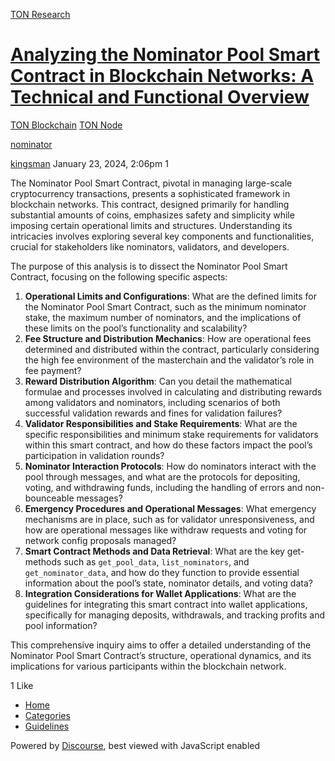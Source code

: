 [TON Research](/)

# [Analyzing the Nominator Pool Smart Contract in Blockchain Networks: A Technical and Functional Overview](/t/analyzing-the-nominator-pool-smart-contract-in-blockchain-networks-a-technical-and-functional-overview/51)

[TON Blockchain](/c/ton-blockchain/build-node/21)  [TON Node](/c/ton-blockchain/build-node/21) 

[nominator](https://tonresear.ch/tag/nominator)

    

[kingsman](https://tonresear.ch/u/kingsman)  January 23, 2024, 2:06pm  1

The Nominator Pool Smart Contract, pivotal in managing large-scale cryptocurrency transactions, presents a sophisticated framework in blockchain networks. This contract, designed primarily for handling substantial amounts of coins, emphasizes safety and simplicity while imposing certain operational limits and structures. Understanding its intricacies involves exploring several key components and functionalities, crucial for stakeholders like nominators, validators, and developers.

The purpose of this analysis is to dissect the Nominator Pool Smart Contract, focusing on the following specific aspects:

1.  **Operational Limits and Configurations**: What are the defined limits for the Nominator Pool Smart Contract, such as the minimum nominator stake, the maximum number of nominators, and the implications of these limits on the pool’s functionality and scalability?
2.  **Fee Structure and Distribution Mechanics**: How are operational fees determined and distributed within the contract, particularly considering the high fee environment of the masterchain and the validator’s role in fee payment?
3.  **Reward Distribution Algorithm**: Can you detail the mathematical formulae and processes involved in calculating and distributing rewards among validators and nominators, including scenarios of both successful validation rewards and fines for validation failures?
4.  **Validator Responsibilities and Stake Requirements**: What are the specific responsibilities and minimum stake requirements for validators within this smart contract, and how do these factors impact the pool’s participation in validation rounds?
5.  **Nominator Interaction Protocols**: How do nominators interact with the pool through messages, and what are the protocols for depositing, voting, and withdrawing funds, including the handling of errors and non-bounceable messages?
6.  **Emergency Procedures and Operational Messages**: What emergency mechanisms are in place, such as for validator unresponsiveness, and how are operational messages like withdraw requests and voting for network config proposals managed?
7.  **Smart Contract Methods and Data Retrieval**: What are the key get-methods such as `get_pool_data`, `list_nominators`, and `get_nominator_data`, and how do they function to provide essential information about the pool’s state, nominator details, and voting data?
8.  **Integration Considerations for Wallet Applications**: What are the guidelines for integrating this smart contract into wallet applications, specifically for managing deposits, withdrawals, and tracking profits and pool information?

This comprehensive inquiry aims to offer a detailed understanding of the Nominator Pool Smart Contract’s structure, operational dynamics, and its implications for various participants within the blockchain network.

  1 Like

*   [Home](/)
*   [Categories](/categories)
*   [Guidelines](/guidelines)

Powered by [Discourse](https://www.discourse.org), best viewed with JavaScript enabled